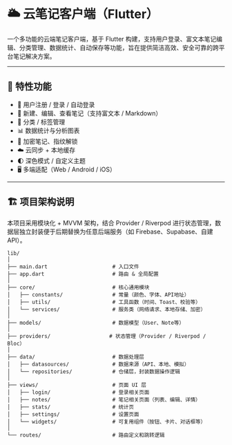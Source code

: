 # 🌥️ 云笔记客户端（Flutter）

一个多功能的云端笔记客户端，基于 Flutter 构建，支持用户登录、富文本笔记编辑、分类管理、数据统计、自动保存等功能，旨在提供简洁高效、安全可靠的跨平台笔记解决方案。

---

## 🚀 特性功能

- 📌 用户注册 / 登录 / 自动登录
- 📝 新建、编辑、查看笔记（支持富文本 / Markdown）
- 📂 分类 / 标签管理
- 📊 数据统计与分析图表
- 🔐 加密笔记、指纹解锁
- ☁️ 云同步 + 本地缓存
- 🌓 深色模式 / 自定义主题
- 🖥 多端适配（Web / Android / iOS）

---

## 🏗️ 项目架构说明

本项目采用模块化 + MVVM 架构，结合 Provider / Riverpod 进行状态管理，数据层独立封装便于后期替换为任意后端服务（如 Firebase、Supabase、自建 API）。

```
lib/
│
├── main.dart                     # 入口文件
├── app.dart                      # 路由 & 全局配置
│
├── core/                         # 核心通用模块
│   ├── constants/                # 常量（颜色、字体、API地址）
│   ├── utils/                    # 工具函数（时间、Toast、校验等）
│   └── services/                 # 服务类（网络请求、本地存储、加密）
│
├── models/                       # 数据模型（User、Note等）
│
├── providers/                   # 状态管理（Provider / Riverpod / Bloc）
│
├── data/                         # 数据处理层
│   ├── datasources/              # 数据来源（API、本地、模拟）
│   └── repositories/             # 仓储层，封装数据操作逻辑
│
├── views/                        # 页面 UI 层
│   ├── login/                    # 登录相关页面
│   ├── notes/                    # 笔记相关页面（列表、编辑、详情）
│   ├── stats/                    # 统计页
│   ├── settings/                 # 设置页面
│   └── widgets/                  # 可复用组件（按钮、卡片、对话框等）
│
└── routes/                       # 路由定义和跳转逻辑
```